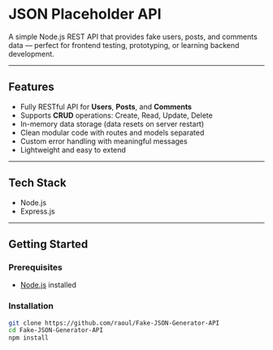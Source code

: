 # JSON Placeholder API

A simple Node.js REST API that provides fake users, posts, and comments data — perfect for frontend testing, prototyping, or learning backend development.

---

## Features

- Fully RESTful API for **Users**, **Posts**, and **Comments**
- Supports **CRUD** operations: Create, Read, Update, Delete
- In-memory data storage (data resets on server restart)
- Clean modular code with routes and models separated
- Custom error handling with meaningful messages
- Lightweight and easy to extend

---

## Tech Stack

- Node.js
- Express.js

---

## Getting Started

### Prerequisites

- [Node.js](https://nodejs.org/) installed

### Installation

```bash
git clone https://github.com/raoul/Fake-JSON-Generator-API
cd Fake-JSON-Generator-API
npm install
